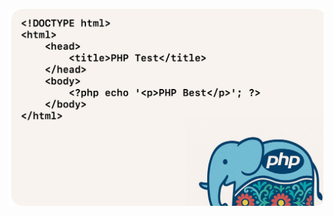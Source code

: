 <p align="center">
    <img align="center" src="https://github.com/phpuzb/.github/blob/main/PROFILE/BANNER.png?raw=true" alt="Welcome to Uzbek PHP Community">
</p>
